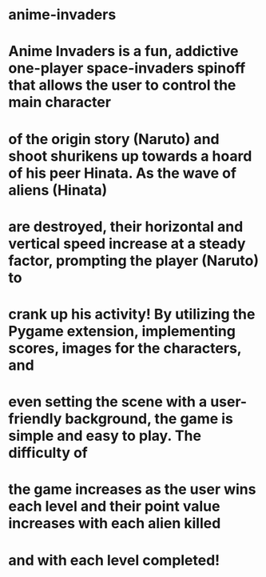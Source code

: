 # anime-invaders

# Anime Invaders is a fun, addictive one-player space-invaders spinoff that allows the user to control the main character 
# of the origin story (Naruto) and shoot shurikens up towards a hoard of his peer Hinata. As the wave of aliens (Hinata)
# are destroyed, their horizontal and vertical speed increase at a steady factor, prompting the player (Naruto) to 
# crank up his activity! By utilizing the Pygame extension, implementing scores, images for the characters, and
# even setting the scene with a user-friendly background, the game is simple and easy to play. The difficulty of
# the game increases as the user wins each level and their point value increases with each alien killed 
# and with each level completed!
